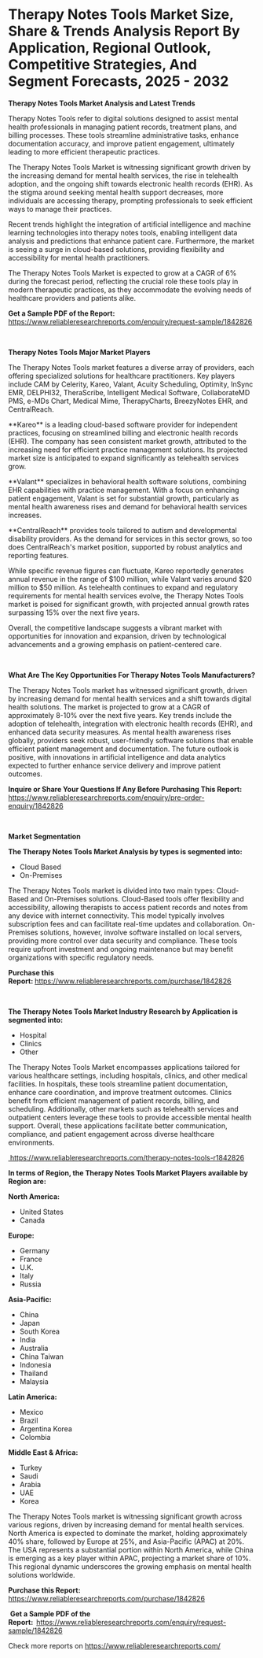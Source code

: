 <p><h1>Therapy Notes Tools Market Size, Share & Trends Analysis Report By Application, Regional Outlook, Competitive Strategies, And Segment Forecasts, 2025 - 2032</h1></p><p><strong>Therapy Notes Tools Market Analysis and Latest Trends</strong></p>
<p><p>Therapy Notes Tools refer to digital solutions designed to assist mental health professionals in managing patient records, treatment plans, and billing processes. These tools streamline administrative tasks, enhance documentation accuracy, and improve patient engagement, ultimately leading to more efficient therapeutic practices. </p><p>The Therapy Notes Tools Market is witnessing significant growth driven by the increasing demand for mental health services, the rise in telehealth adoption, and the ongoing shift towards electronic health records (EHR). As the stigma around seeking mental health support decreases, more individuals are accessing therapy, prompting professionals to seek efficient ways to manage their practices.</p><p>Recent trends highlight the integration of artificial intelligence and machine learning technologies into therapy notes tools, enabling intelligent data analysis and predictions that enhance patient care. Furthermore, the market is seeing a surge in cloud-based solutions, providing flexibility and accessibility for mental health practitioners.</p><p>The Therapy Notes Tools Market is expected to grow at a CAGR of 6% during the forecast period, reflecting the crucial role these tools play in modern therapeutic practices, as they accommodate the evolving needs of healthcare providers and patients alike.</p></p>
<p><strong>Get a Sample PDF of the Report:&nbsp;</strong> <a href="https://www.reliableresearchreports.com/enquiry/request-sample/1842826?utm_campaign=3051&utm_medium=2&utm_source=Github&utm_content=ia&utm_term=26032025&utm_id=therapy-notes-tools">https://www.reliableresearchreports.com/enquiry/request-sample/1842826</a></p>
<p>&nbsp;</p>
<p><strong>Therapy Notes Tools Major Market Players</strong></p>
<p><p>The Therapy Notes Tools market features a diverse array of providers, each offering specialized solutions for healthcare practitioners. Key players include CAM by Celerity, Kareo, Valant, Acuity Scheduling, Optimity, InSync EMR, DELPHI32, TheraScribe, Intelligent Medical Software, CollaborateMD PMS, e-MDs Chart, Medical Mime, TherapyCharts, BreezyNotes EHR, and CentralReach.</p><p>**Kareo** is a leading cloud-based software provider for independent practices, focusing on streamlined billing and electronic health records (EHR). The company has seen consistent market growth, attributed to the increasing need for efficient practice management solutions. Its projected market size is anticipated to expand significantly as telehealth services grow.</p><p>**Valant** specializes in behavioral health software solutions, combining EHR capabilities with practice management. With a focus on enhancing patient engagement, Valant is set for substantial growth, particularly as mental health awareness rises and demand for behavioral health services increases.</p><p>**CentralReach** provides tools tailored to autism and developmental disability providers. As the demand for services in this sector grows, so too does CentralReach's market position, supported by robust analytics and reporting features.</p><p>While specific revenue figures can fluctuate, Kareo reportedly generates annual revenue in the range of $100 million, while Valant varies around $20 million to $50 million. As telehealth continues to expand and regulatory requirements for mental health services evolve, the Therapy Notes Tools market is poised for significant growth, with projected annual growth rates surpassing 15% over the next five years.</p><p>Overall, the competitive landscape suggests a vibrant market with opportunities for innovation and expansion, driven by technological advancements and a growing emphasis on patient-centered care.</p></p>
<p>&nbsp;</p>
<p><strong>What Are The Key Opportunities For Therapy Notes Tools Manufacturers?</strong></p>
<p><p>The Therapy Notes Tools market has witnessed significant growth, driven by increasing demand for mental health services and a shift towards digital health solutions. The market is projected to grow at a CAGR of approximately 8-10% over the next five years. Key trends include the adoption of telehealth, integration with electronic health records (EHR), and enhanced data security measures. As mental health awareness rises globally, providers seek robust, user-friendly software solutions that enable efficient patient management and documentation. The future outlook is positive, with innovations in artificial intelligence and data analytics expected to further enhance service delivery and improve patient outcomes.</p></p>
<p><strong>Inquire or Share Your Questions If Any Before Purchasing This Report:</strong> <a href="https://www.reliableresearchreports.com/enquiry/pre-order-enquiry/1842826?utm_campaign=3051&utm_medium=2&utm_source=Github&utm_content=ia&utm_term=26032025&utm_id=therapy-notes-tools">https://www.reliableresearchreports.com/enquiry/pre-order-enquiry/1842826</a></p>
<p>&nbsp;</p>
<p><strong>Market Segmentation</strong></p>
<p><strong>The Therapy Notes Tools Market Analysis by types is segmented into:</strong></p>
<p><ul><li>Cloud Based</li><li>On-Premises</li></ul></p>
<p><p>The Therapy Notes Tools market is divided into two main types: Cloud-Based and On-Premises solutions. Cloud-Based tools offer flexibility and accessibility, allowing therapists to access patient records and notes from any device with internet connectivity. This model typically involves subscription fees and can facilitate real-time updates and collaboration. On-Premises solutions, however, involve software installed on local servers, providing more control over data security and compliance. These tools require upfront investment and ongoing maintenance but may benefit organizations with specific regulatory needs.</p></p>
<p><strong>Purchase this Report:&nbsp;</strong><a href="https://www.reliableresearchreports.com/purchase/1842826?utm_campaign=3051&utm_medium=2&utm_source=Github&utm_content=ia&utm_term=26032025&utm_id=therapy-notes-tools">https://www.reliableresearchreports.com/purchase/1842826</a></p>
<p>&nbsp;</p>
<p><strong>The Therapy Notes Tools Market Industry Research by Application is segmented into:</strong></p>
<p><ul><li>Hospital</li><li>Clinics</li><li>Other</li></ul></p>
<p><p>The Therapy Notes Tools Market encompasses applications tailored for various healthcare settings, including hospitals, clinics, and other medical facilities. In hospitals, these tools streamline patient documentation, enhance care coordination, and improve treatment outcomes. Clinics benefit from efficient management of patient records, billing, and scheduling. Additionally, other markets such as telehealth services and outpatient centers leverage these tools to provide accessible mental health support. Overall, these applications facilitate better communication, compliance, and patient engagement across diverse healthcare environments.</p></p>
<p><a href="https://www.reliableresearchreports.com/therapy-notes-tools-r1842826?utm_campaign=3051&utm_medium=2&utm_source=Github&utm_content=ia&utm_term=26032025&utm_id=therapy-notes-tools">&nbsp;https://www.reliableresearchreports.com/therapy-notes-tools-r1842826</a></p>
<p><strong>In terms of Region, the Therapy Notes Tools Market Players available by Region are:</strong></p>
<p>
    <p> <strong> North America: </strong>
        <ul>
            <li>United States</li>
            <li>Canada</li>
        </ul>
        </p> 
    <p> <strong> Europe: </strong>
        <ul>
            <li>Germany</li>
            <li>France</li>
            <li>U.K.</li>
            <li>Italy</li>
            <li>Russia</li>
        </ul>
        </p> 
    <p> <strong> Asia-Pacific: </strong>
        <ul>
            <li>China</li>
            <li>Japan</li>
            <li>South Korea</li>
            <li>India</li>
            <li>Australia</li>
            <li>China Taiwan</li>
            <li>Indonesia</li>
            <li>Thailand</li>
            <li>Malaysia</li>
        </ul>
        </p> 
    <p> <strong> Latin America: </strong>
        <ul>
            <li>Mexico</li>
            <li>Brazil</li>
            <li>Argentina Korea</li>
            <li>Colombia</li>
        </ul>
        </p> 
    <p> <strong> Middle East & Africa: </strong>
        <ul>
            <li>Turkey</li>
            <li>Saudi</li>
            <li>Arabia</li>
            <li>UAE</li>
            <li>Korea</li>
        </ul>
    </p>
    </p>
<p><p>The Therapy Notes Tools market is witnessing significant growth across various regions, driven by increasing demand for mental health services. North America is expected to dominate the market, holding approximately 40% share, followed by Europe at 25%, and Asia-Pacific (APAC) at 20%. The USA represents a substantial portion within North America, while China is emerging as a key player within APAC, projecting a market share of 10%. This regional dynamic underscores the growing emphasis on mental health solutions worldwide.</p></p>
<p><strong>Purchase this Report: </strong><a href="https://www.reliableresearchreports.com/purchase/1842826?utm_campaign=3051&utm_medium=2&utm_source=Github&utm_content=ia&utm_term=26032025&utm_id=therapy-notes-tools">https://www.reliableresearchreports.com/purchase/1842826</a></p>
<p>&nbsp;<strong>Get a Sample PDF of the Report:&nbsp;&nbsp;</strong><a href="https://www.reliableresearchreports.com/enquiry/request-sample/1842826?utm_campaign=3051&utm_medium=2&utm_source=Github&utm_content=ia&utm_term=26032025&utm_id=therapy-notes-tools">https://www.reliableresearchreports.com/enquiry/request-sample/1842826</a></p>
<p><strong></strong></p>
<p>Check more reports on <a href="https://www.reliableresearchreports.com/?utm_campaign=3051&utm_medium=2&utm_source=Github&utm_content=ia&utm_term=26032025&utm_id=therapy-notes-tools">https://www.reliableresearchreports.com/</a></p>